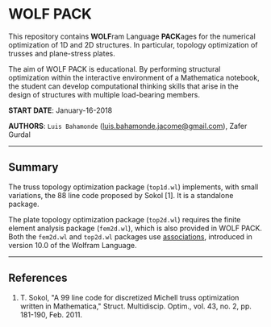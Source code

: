 # WOLF PACK

This repository contains **WOLF**ram Language **PACK**ages for the numerical optimization of 1D and 2D structures. In particular, topology optimization of trusses and plane-stress plates.

The aim of WOLF PACK is educational. By performing structural optimization within the interactive environment of a Mathematica notebook, the student can develop computational thinking skills that arise in the design of structures with multiple load-bearing members.

**START DATE**: January-16-2018

**AUTHORS**: `Luis Bahamonde` (luis.bahamonde.jacome@gmail.com), Zafer Gurdal


---
## Summary

The truss topology optimization package (`top1d.wl`) implements, with small variations, the 88 line code proposed by Sokol [1]. It is a standalone package.

The plate topology optimization package (`top2d.wl`) requires the finite element analysis package (`fem2d.wl`), which is also provided in WOLF PACK. Both the `fem2d.wl` and `top2d.wl` packages use [associations](https://reference.wolfram.com/language/ref/Association.html), introduced in version 10.0 of the Wolfram Language.


---
## References

1. T. Sokol, "A 99 line code for discretized Michell truss optimization written in Mathematica," Struct. Multidiscip. Optim., vol. 43, no. 2, pp. 181-190, Feb. 2011.